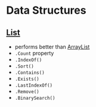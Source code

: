 # Data Structures

## [List]
  - performs better than [ArrayList]
  - `.Count` property
  - `.IndexOf()`
  - `.Sort()`
  - `.Contains()`
  - `.Exists()`
  - `.LastIndexOf()`
  - `.Remove()`
  - `.BinarySearch()`

[List]:
    https://docs.microsoft.com/en-us/dotnet/api/system.collections.generic.list-1?view=netcore-3.1

[ArrayList]:
    https://docs.microsoft.com/en-us/dotnet/api/system.collections.arraylist?view=netcore-3.1
    